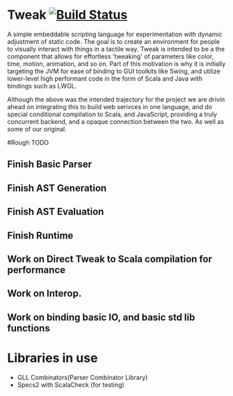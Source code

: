 # Tweak [![Build Status](https://secure.travis-ci.org/jroesch/Tweak.png)](http://travis-ci.org/jroesch/Tweak)
A simple embeddable scripting language for experimentation with dynamic adjustment of static code. The goal is to create an environment for people to visually interact with things in a tactile way. Tweak is intended to be a the component that allows for effortless 'tweaking' of parameters like color, time, motion, animation, and so on. Part of this motivation is why it is initially targeting the JVM for ease of binding to GUI toolkits like Swing, and utilize lower-level high performant code in the form of Scala and Java with bindings such as LWGL.

Although the above was the intended trajectory for the project we are drivin ahead on integrating this to build web serivces in one language, and do special conditional compilation to Scala, and JavaScript, providing a truly concurrent backend, and a opaque connection between the two. As well as some of our original. 

#Rough TODO
## Finish Basic Parser
## Finish AST Generation
## Finish AST Evaluation
## Finish Runtime
## Work on Direct Tweak to Scala compilation for performance 
## Work on Interop. 
## Work on binding basic IO, and basic std lib functions

# Libraries in use
- GLL Combinators(Parser Combinator Library)
- Specs2 with ScalaCheck (for testing)

